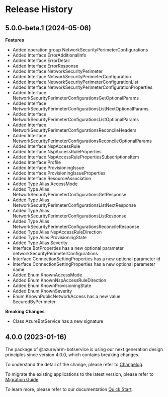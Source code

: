 # Release History
    
## 5.0.0-beta.1 (2024-05-06)
    
**Features**

  - Added operation group NetworkSecurityPerimeterConfigurations
  - Added Interface ErrorAdditionalInfo
  - Added Interface ErrorDetail
  - Added Interface ErrorResponse
  - Added Interface NetworkSecurityPerimeter
  - Added Interface NetworkSecurityPerimeterConfiguration
  - Added Interface NetworkSecurityPerimeterConfigurationList
  - Added Interface NetworkSecurityPerimeterConfigurationProperties
  - Added Interface NetworkSecurityPerimeterConfigurationsGetOptionalParams
  - Added Interface NetworkSecurityPerimeterConfigurationsListNextOptionalParams
  - Added Interface NetworkSecurityPerimeterConfigurationsListOptionalParams
  - Added Interface NetworkSecurityPerimeterConfigurationsReconcileHeaders
  - Added Interface NetworkSecurityPerimeterConfigurationsReconcileOptionalParams
  - Added Interface NspAccessRule
  - Added Interface NspAccessRuleProperties
  - Added Interface NspAccessRulePropertiesSubscriptionsItem
  - Added Interface Profile
  - Added Interface ProvisioningIssue
  - Added Interface ProvisioningIssueProperties
  - Added Interface ResourceAssociation
  - Added Type Alias AccessMode
  - Added Type Alias NetworkSecurityPerimeterConfigurationsGetResponse
  - Added Type Alias NetworkSecurityPerimeterConfigurationsListNextResponse
  - Added Type Alias NetworkSecurityPerimeterConfigurationsListResponse
  - Added Type Alias NetworkSecurityPerimeterConfigurationsReconcileResponse
  - Added Type Alias NspAccessRuleDirection
  - Added Type Alias ProvisioningState
  - Added Type Alias Severity
  - Interface BotProperties has a new optional parameter networkSecurityPerimeterConfigurations
  - Interface ConnectionSettingProperties has a new optional parameter id
  - Interface ConnectionSettingProperties has a new optional parameter name
  - Added Enum KnownAccessMode
  - Added Enum KnownNspAccessRuleDirection
  - Added Enum KnownProvisioningState
  - Added Enum KnownSeverity
  - Enum KnownPublicNetworkAccess has a new value SecuredByPerimeter

**Breaking Changes**

  - Class AzureBotService has a new signature
    
    
## 4.0.0 (2023-01-16)

The package of @azure/arm-botservice is using our next generation design principles since version 4.0.0, which contains breaking changes.

To understand the detail of the change, please refer to [Changelog](https://aka.ms/js-track2-changelog).

To migrate the existing applications to the latest version, please refer to [Migration Guide](https://aka.ms/js-track2-migration-guide).

To learn more, please refer to our documentation [Quick Start](https://aka.ms/azsdk/js/mgmt/quickstart).
